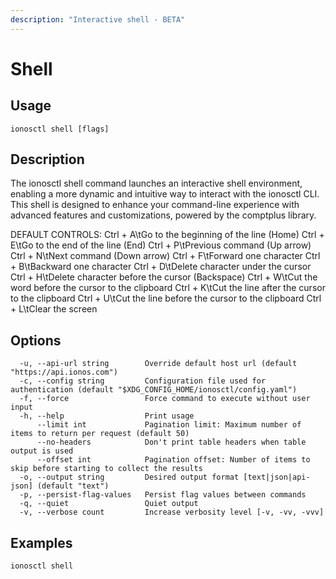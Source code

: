 ```yaml
---
description: "Interactive shell - BETA"
---
```


# Shell

## Usage

```text
ionosctl shell [flags]
```

## Description

The ionosctl shell command launches an interactive shell environment, enabling a more dynamic and intuitive way to interact with the ionosctl CLI.
This shell is designed to enhance your command-line experience with advanced features and customizations, powered by the comptplus library.

DEFAULT CONTROLS:
Ctrl + A\tGo to the beginning of the line (Home)
Ctrl + E\tGo to the end of the line (End)
Ctrl + P\tPrevious command (Up arrow)
Ctrl + N\tNext command (Down arrow)
Ctrl + F\tForward one character
Ctrl + B\tBackward one character
Ctrl + D\tDelete character under the cursor
Ctrl + H\tDelete character before the cursor (Backspace)
Ctrl + W\tCut the word before the cursor to the clipboard
Ctrl + K\tCut the line after the cursor to the clipboard
Ctrl + U\tCut the line before the cursor to the clipboard
Ctrl + L\tClear the screen

## Options

```text
  -u, --api-url string        Override default host url (default "https://api.ionos.com")
  -c, --config string         Configuration file used for authentication (default "$XDG_CONFIG_HOME/ionosctl/config.yaml")
  -f, --force                 Force command to execute without user input
  -h, --help                  Print usage
      --limit int             Pagination limit: Maximum number of items to return per request (default 50)
      --no-headers            Don't print table headers when table output is used
      --offset int            Pagination offset: Number of items to skip before starting to collect the results
  -o, --output string         Desired output format [text|json|api-json] (default "text")
  -p, --persist-flag-values   Persist flag values between commands
  -q, --quiet                 Quiet output
  -v, --verbose count         Increase verbosity level [-v, -vv, -vvv]
```

## Examples

```text
ionosctl shell
```

